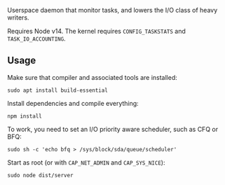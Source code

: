 Userspace daemon that monitor tasks, and lowers the I/O class of heavy writers.

Requires Node v14.
The kernel requires `CONFIG_TASKSTATS` and `TASK_IO_ACCOUNTING`.

## Usage

Make sure that compiler and associated tools are installed:

~~~
sudo apt install build-essential
~~~

Install dependencies and compile everything:

~~~
npm install
~~~

To work, you need to set an I/O priority aware scheduler, such as CFQ or BFQ:

~~~
sudo sh -c 'echo bfq > /sys/block/sda/queue/scheduler'
~~~

Start as root (or with `CAP_NET_ADMIN` and `CAP_SYS_NICE`):

~~~
sudo node dist/server
~~~
